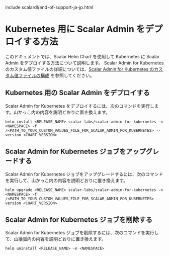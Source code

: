 include scalardl/end-of-support-ja-jp.html

# Kubernetes 用に Scalar Admin をデプロイする方法

このドキュメントでは、Scalar Helm Chart を使用して Kubernetes に Scalar Admin をデプロイする方法について説明します。 Scalar Admin for Kubernetes のカスタム値ファイルの詳細については、[Scalar Admin for Kubernetes のカスタム値ファイルの構成](configure-custom-values-scalar-admin-for-kubernetes.md) を参照してください。

## Kubernetes 用の Scalar Admin をデプロイする

Scalar Admin for Kubernetes をデプロイするには、次のコマンドを実行します。山かっこ内の内容を説明どおりに置き換えます。

```console
helm install <RELEASE_NAME> scalar-labs/scalar-admin-for-kubernetes -n <NAMESPACE> -f /<PATH_TO_YOUR_CUSTOM_VALUES_FILE_FOR_SCALAR_ADMIN_FOR_KUBERNETES> --version <CHART_VERSION>
```

## Scalar Admin for Kubernetes ジョブをアップグレードする

Scalar Admin for Kubernetes ジョブをアップグレードするには、次のコマンドを実行して、山かっこ内の内容を説明どおりに置き換えます。

```console
helm upgrade <RELEASE_NAME> scalar-labs/scalar-admin-for-kubernetes -n <NAMESPACE> -f /<PATH_TO_YOUR_CUSTOM_VALUES_FILE_FOR_SCALAR_ADMIN_FOR_KUBERNETES> --version <CHART_VERSION>
```

## Scalar Admin for Kubernetes ジョブを削除する

Scalar Admin for Kubernetes ジョブを削除するには、次のコマンドを実行して、山括弧内の内容を説明どおりに置き換えます。

```console
helm uninstall <RELEASE_NAME> -n <NAMESPACE>
```
